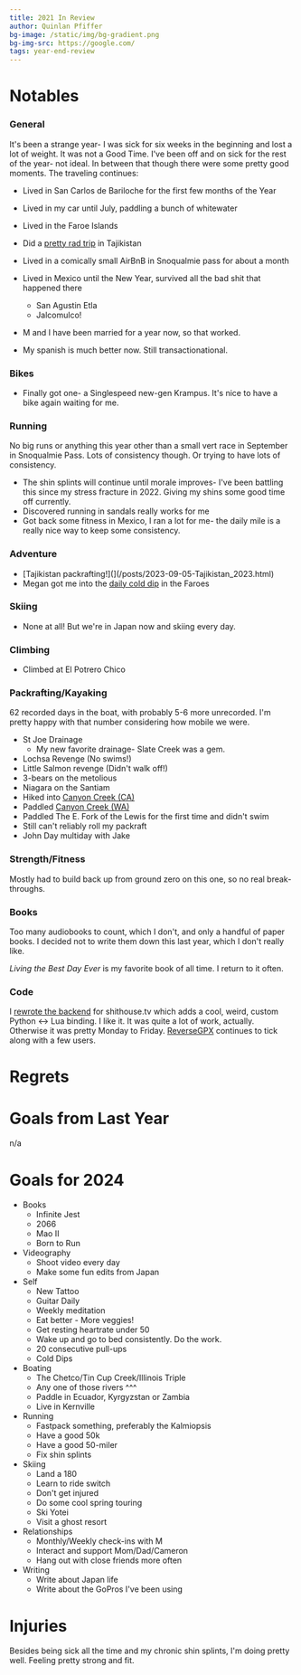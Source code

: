 ```yaml
---
title: 2021 In Review
author: Quinlan Pfiffer
bg-image: /static/img/bg-gradient.png
bg-img-src: https://google.com/
tags: year-end-review
---
```


Notables
========

### General

It's been a strange year- I was sick for six weeks in the beginning and lost a
lot of weight. It was not a Good Time. I've been off and on sick for the rest of
the year- not ideal. In between that though there were some pretty good moments.
The traveling continues:

* Lived in San Carlos de Bariloche for the first few months of the Year
* Lived in my car until July, paddling a bunch of whitewater
* Lived in the Faroe Islands
* Did a [pretty rad trip](/posts/2023-09-05-Tajikistan_2023.html) in Tajikistan
* Lived in a comically small AirBnB in Snoqualmie pass for about a month
* Lived in Mexico until the New Year, survived all the bad shit that happened there
    * San Agustin Etla
    * Jalcomulco!

* M and I have been married for a year now, so that worked.
* My spanish is much better now. Still transactionational.

### Bikes

* Finally got one- a Singlespeed new-gen Krampus. It's nice to have a bike again
  waiting for me.

### Running

No big runs or anything this year other than a small vert race in September in
Snoqualmie Pass. Lots of consistency though. Or trying to have lots of consistency.

* The shin splints will continue until morale improves- I've been battling this
  since my stress fracture in 2022. Giving my shins some good time off
  currently.
* Discovered running in sandals really works for me
* Got back some fitness in Mexico, I ran a lot for me- the daily mile is a
  really nice way to keep some consistency.

### Adventure

* [Tajikistan packrafting!](](/posts/2023-09-05-Tajikistan_2023.html)
* Megan got me into the [daily cold dip](https://www.instagram.com/reel/Cveh_ibM_9f/) in the Faroes

### Skiing

* None at all! But we're in Japan now and skiing every day.

### Climbing

* Climbed at El Potrero Chico

### Packrafting/Kayaking

62 recorded days in the boat, with probably 5-6 more unrecorded. I'm pretty
happy with that number considering how mobile we were.

* St Joe Drainage
    * My new favorite drainage- Slate Creek was a gem.
* Lochsa Revenge (No swims!)
* Little Salmon revenge (Didn't walk off!)
* 3-bears on the metolious
* Niagara on the Santiam
* Hiked into [Canyon Creek (CA)](https://www.instagram.com/p/CtXSAAFyRL4/)
* Paddled [Canyon Creek (WA)](https://www.instagram.com/reel/CsfaSsDAMzA/)
* Paddled The E. Fork of the Lewis for the first time and didn't swim
* Still can't reliably roll my packraft
* John Day multiday with Jake

### Strength/Fitness

Mostly had to build back up from ground zero on this one, so no real
break-throughs.

### Books

Too many audiobooks to count, which I don't, and only a handful of paper books.
I decided not to write them down this last year, which I don't really like.

_Living the Best Day Ever_ is my favorite book of all time. I return to it often.

### Code

I [rewrote the backend](https://github.com/qpfiffer/shithouse.tv/pull/36) for
shithouse.tv which adds a cool, weird, custom Python <-> Lua binding. I like it.
It was quite a lot of work, actually. Otherwise it was pretty Monday to Friday.
[ReverseGPX](https://reversegpx.com/) continues to tick along with a few users.

Regrets
=======

Goals from Last Year
====================

n/a

Goals for 2024
==============

* Books
    * Infinite Jest
    * 2066
    * Mao II
    * Born to Run
* Videography
    * Shoot video every day
    * Make some fun edits from Japan
* Self
    * New Tattoo
    * Guitar Daily
    * Weekly meditation
    * Eat better - More veggies!
    * Get resting heartrate under 50
    * Wake up and go to bed consistently. Do the work.
    * 20 consecutive pull-ups
    * Cold Dips
* Boating
    * The Chetco/Tin Cup Creek/Illinois Triple
    * Any one of those rivers ^^^
    * Paddle in Ecuador, Kyrgyzstan or Zambia
    * Live in Kernville
* Running
    * Fastpack something, preferably the Kalmiopsis
    * Have a good 50k
    * Have a good 50-miler
    * Fix shin splints
* Skiing
    * Land a 180
    * Learn to ride switch
    * Don't get injured
    * Do some cool spring touring
    * Ski Yotei
    * Visit a ghost resort
* Relationships
    * Monthly/Weekly check-ins with M
    * Interact and support Mom/Dad/Cameron
    * Hang out with close friends more often
* Writing
    * Write about Japan life
    * Write about the GoPros I've been using

Injuries
========

Besides being sick all the time and my chronic shin splints, I'm doing pretty
well. Feeling pretty strong and fit.
